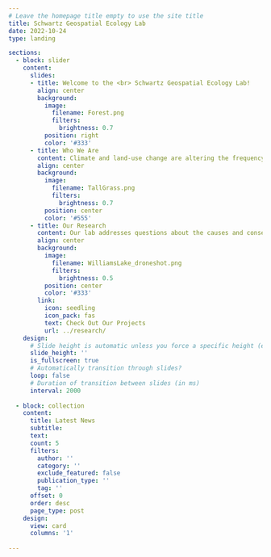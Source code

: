 ```yaml
---
# Leave the homepage title empty to use the site title
title: Schwartz Geospatial Ecology Lab
date: 2022-10-24
type: landing

sections:
  - block: slider
    content:
      slides:
      - title: Welcome to the <br> Schwartz Geospatial Ecology Lab!
        align: center
        background:
          image:
            filename: Forest.png
            filters:
              brightness: 0.7
          position: right
          color: '#333'
      - title: Who We Are
        content: Climate and land-use change are altering the frequency and intensity of disturbance and climate extremes. Our Lab uses remote sensing and GIS, combined with field research methods, to address questions about the causes and consequences of disturbance and extreme events in forest landscapes.
        align: center
        background:
          image:
            filename: TallGrass.png
            filters:
              brightness: 0.7
          position: center
          color: '#555'
      - title: Our Research
        content: Our lab addresses questions about the causes and consequences of disturbance and extreme events in forest landscapes, mostly in tropical regions. Climate and land-use change are already altering the frequency and intensity of disturbance and climate extremes. To address these themes, we use a variety of tools including remote sensing and GIS, forest censuses, plant functional trait measurements, and socio-economic surveys.
        align: center
        background:
          image:
            filename: WilliamsLake_droneshot.png
            filters:
              brightness: 0.5
          position: center
          color: '#333'
        link:
          icon: seedling
          icon_pack: fas
          text: Check Out Our Projects
          url: ../research/
    design:
      # Slide height is automatic unless you force a specific height (e.g. '400px')
      slide_height: ''
      is_fullscreen: true
      # Automatically transition through slides?
      loop: false
      # Duration of transition between slides (in ms)
      interval: 2000
  
  - block: collection
    content:
      title: Latest News
      subtitle:
      text:
      count: 5
      filters:
        author: ''
        category: ''
        exclude_featured: false
        publication_type: ''
        tag: ''
      offset: 0
      order: desc
      page_type: post
    design:
      view: card
      columns: '1'
      
---
```

